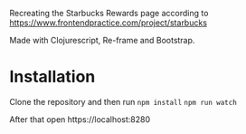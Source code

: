 Recreating the Starbucks Rewards page according to
https://www.frontendpractice.com/project/starbucks

Made with Clojurescript, Re-frame and Bootstrap.

# Installation
Clone the repository and then run
`npm install`
`npm run watch`

After that open https://localhost:8280